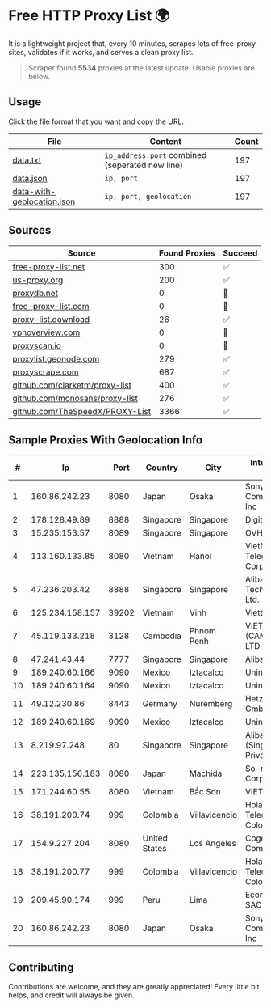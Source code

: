 
# Free HTTP Proxy List 🌍

It is a lightweight project that, every 10 minutes, scrapes lots of free-proxy sites, validates if it works, and serves a clean proxy list.


> Scraper found **5534** proxies at the latest update. Usable proxies are below.

## Usage

Click the file format that you want and copy the URL.


|File|Content|Count|
|----|-------|-----|
|[data.txt](https://raw.githubusercontent.com/themiralay/Proxy-List-World/master/data.txt)|`ip_address:port` combined (seperated new line)|197|
|[data.json](https://raw.githubusercontent.com/themiralay/Proxy-List-World/master/data.json)|`ip, port`|197|
|[data-with-geolocation.json](https://raw.githubusercontent.com/themiralay/Proxy-List-World/master/data-with-geolocation.json)|`ip, port, geolocation`|197|

## Sources

|Source|Found Proxies|Succeed|
|------|-------------|-------|
|[free-proxy-list.net](https://free-proxy-list.net)|300|✅|
|[us-proxy.org](https://www.us-proxy.org)|200|✅|
|[proxydb.net](http://proxydb.net)|0|🚫|
|[free-proxy-list.com](https://free-proxy-list.com/?page=&port=&type%5B%5D=http&type%5B%5D=https&up_time=0&search=Search)|0|🚫|
|[proxy-list.download](https://www.proxy-list.download/HTTP)|26|✅|
|[vpnoverview.com](https://vpnoverview.com/privacy/anonymous-browsing/free-proxy-servers)|0|🚫|
|[proxyscan.io](https://www.proxyscan.io)|0|🚫|
|[proxylist.geonode.com](https://proxylist.geonode.com/api/proxy-list?limit=300&page=1&sort_by=lastChecked&sort_type=desc&protocols=http,https)|279|✅|
|[proxyscrape.com](https://api.proxyscrape.com/v2/?request=displayproxies&protocol=http&timeout=10000&country=all&ssl=all&anonymity=all)|687|✅|
|[github.com/clarketm/proxy-list](https://raw.githubusercontent.com/clarketm/proxy-list/master/proxy-list-raw.txt)|400|✅|
|[github.com/monosans/proxy-list](https://raw.githubusercontent.com/monosans/proxy-list/main/proxies/http.txt)|276|✅|
|[github.com/TheSpeedX/PROXY-List](https://raw.githubusercontent.com/TheSpeedX/PROXY-List/master/http.txt)|3366|✅|


## Sample Proxies With Geolocation Info

|#|Ip|Port|Country|City|Internet Service Provider|
|-|--|----|-------|----|-------------------------|
|1|160.86.242.23|8080|Japan|Osaka|Sony Network Communications Inc|
|2|178.128.49.89|8888|Singapore|Singapore|DigitalOcean, LLC|
|3|15.235.153.57|8089|Singapore|Singapore|OVH Hosting|
|4|113.160.133.85|8080|Vietnam|Hanoi|VietNam Post and Telecom Corporation|
|5|47.236.203.42|8888|Singapore|Singapore|Alibaba (US) Technology Co., Ltd.|
|6|125.234.158.157|39202|Vietnam|Vinh|Viettel Corporation|
|7|45.119.133.218|3128|Cambodia|Phnom Penh|VIETTEL (CAMBODIA) PTE., LTD|
|8|47.241.43.44|7777|Singapore|Singapore|Alibaba Cloud LLC|
|9|189.240.60.166|9090|Mexico|Iztacalco|Uninet S.A. de C.V.|
|10|189.240.60.164|9090|Mexico|Iztacalco|Uninet S.A. de C.V.|
|11|49.12.230.86|8443|Germany|Nuremberg|Hetzner Online GmbH|
|12|189.240.60.169|9090|Mexico|Iztacalco|Uninet S.A. de C.V.|
|13|8.219.97.248|80|Singapore|Singapore|Alibaba Cloud (Singapore) Private Limited|
|14|223.135.156.183|8080|Japan|Machida|So-net Corporation|
|15|171.244.60.55|8080|Vietnam|Bắc Sơn|VIETEL|
|16|38.191.200.74|999|Colombia|Villavicencio|Hola Telecomunicacines Colombia S.A.S|
|17|154.9.227.204|8080|United States|Los Angeles|Cogent Communications|
|18|38.191.200.77|999|Colombia|Villavicencio|Hola Telecomunicacines Colombia S.A.S|
|19|209.45.90.174|999|Peru|Lima|Econocable Media SAC|
|20|160.86.242.23|8080|Japan|Osaka|Sony Network Communications Inc|



## Contributing

Contributions are welcome, and they are greatly appreciated! Every
little bit helps, and credit will always be given.

